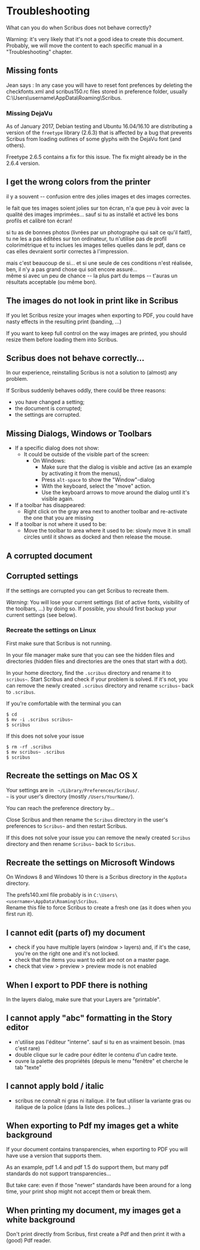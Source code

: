 # Troubleshooting

What can you do when Scribus does not behave correctly?

Warning: it's very likely that it's not a good idea to create this document. Probably, we will move the content to each specific manual in a "Troubleshooting" chapter.


## Missing fonts

Jean says : In any case you will have to reset font prefences by deleting the checkfonts.xml and
scribus150.rc files stored in preference folder, usually
C:\Users\username\AppData\Roaming\Scribus.

### Missing DejaVu

As of January 2017, Debian testing and Ubuntu 16.04/16.10 are distributing a version of the `freetype` library (2.6.3) that is affected by a bug that prevents Scribus from loading outlines of some glyphs with the DejaVu font (and others).

Freetype 2.6.5 contains a fix for this issue. The fix might already be in the 2.6.4 version.

## I get the wrong colors from the printer

il y a souvent -- confusion entre des jolies images et des images correctes.

le fait que tes images soient jolies sur ton écran, n'a que peu à voir avec la qualité des images imprimées... sauf si tu as installé et activé les bons profils et calibré ton écran!


si tu as de bonnes photos (livrées par un photographe qui sait ce qu'il fait!), tu ne les a pas éditées sur ton ordinateur, tu n'utilise pas de profil colorimétrique et tu inclues les images telles quelles dans le pdf, dans ce cas elles devraient sortir correctes à l'impression.

mais c'est beaucoup de si... et si une seule de ces conditions n'est réalisée, ben, il n'y a pas grand chose qui soit encore assuré...  
même si avec un peu de chance -- la plus part du temps -- t'auras un résultats acceptable (ou même bon).

## The images do not look in print like in Scribus

If you let Scribus resize your images when exporting to PDF, you could have nasty effects in the resulting print (banding, ...)

If you want to keep full control on the way images are printed, you should resize them before loading them into Scribus.

## Scribus does not behave correctly...

In our experience, reinstalling Scribus is not a solution to (almost) any problem.

If Scribus suddenly behaves oddly, there could be three reasons:

- you have changed a setting; 
- the document is corrupted;
- the settings are corrupted.

## Missing Dialogs, Windows or Toolbars

- If a specific dialog does not show:
  - It could be outside of the visible part of the screen:
    - On Windows:
      - Make sure that the dialog is visible and active (as an example by activating it from the menus),
      - Press `alt-space` to show the "Window"-dialog
      - With the keyboard, select the "move" action.
      - Use the keyboard arrows to move around the dialog until it's visible again.
- If a toolbar has disappeared:
  - Right click on the gray area next to another toolbar and re-activate the one that you are missing
- If a toolbar is not where it used to be:
  - Move the toolbar to area where it used to be: slowly move it in small circles until it shows as docked and then release the mouse.

## A corrupted document

## Corrupted settings

If the settings are corrupted you can get Scribus to recreate them.

_Warning_: You will lose your current settings (list of active fonts, visibility of the toolbars, ...) by doing so. If possible, you should first backup your current settings (see below).

### Recreate the settings on Linux

First make sure that Scribus is not running.

In your file manager make sure that you can see the hidden files and directories (hidden files and directories are the ones that start with a dot).

In your home directory, find the `.scribus` directory and rename it to `scribus~`. Start Scribus and check if your problem is solved. If it's not, you can remove the newly created `.scribus` directory and rename `scribus~` back to `.scribus`.

If you're comfortable with the terminal you can

    $ cd
    $ mv -i .scribus scribus~
    $ scribus

If this does not solve your issue

    $ rm -rf .scribus
    $ mv scribus~ .scribus
    $ scribus

## Recreate the settings on Mac OS X

Your settings are in ` ~/Library/Preferences/Scribus/`.  
`~` is your user's directory (mostly `/Users/YourName/`).

You can reach the preference directory by...

Close Scribus and then rename the `Scribus` directory in the user's preferences to `Scribus~` and then restart Scribus.

If this does not solve your issue you can remove the newly created `Scribus` directory and then rename `Scribus~` back to `Scribus`.

## Recreate the settings on Microsoft Windows

On Windows 8 and Windows 10 there is a Scribus directory in the `AppData` directory.

The prefs140.xml file probably is in `C:\Users\<username>\AppData\Roaming\Scribus`.  
Rename this file to force Scribus to create a fresh one (as it does when you first run it).

## I cannot edit (parts of) my document

- check if you have multiple layers (window > layers) and, if it's the case, you're on the right one and it's not locked.
- check that the items you want to edit are not on a master page.
- check that view > preview > preview mode is not enabled


## When I export to PDF there is nothing

In the layers dialog, make sure that your Layers are "printable".

## I cannot apply "abc" formatting in the Story editor

- n'utilise pas l'éditeur "interne". sauf si tu en as vraiment besoin. (mas c'est rare)
- double clique sur le cadre pour éditer le contenu d'un cadre texte.
- ouvre la palette des propriétés (depuis le menu "fenêtre" et cherche le tab "texte"

## I cannot apply bold / italic

- scribus ne connaît ni gras ni italique. il te faut utiliser la variante gras ou italique de la police (dans la liste des polices...)

## When exporting to Pdf my images get a white background

If your document contains transparencies, when exporting to PDF you will have use a version that supports them.

As an example, pdf 1.4 and pdf 1.5 do support them, but many pdf standards do not support transparencies...

But take care: even if those "newer" standards have been around for a long time, your print shop might not accept them or break them.

## When printing my document, my images get a white background

Don't print directly from Scribus, first create a Pdf and then print it with a (good) Pdf reader.
